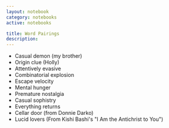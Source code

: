 ```yaml
---
layout: notebook
category: notebooks
active: notebooks

title: Word Pairings
description: 
---
```


<!-- Words that create some kind of <i>frisson</i>…Couplings that create a tension, open a space, evoke, get stuck in my head like a song. -->

- Casual demon (my brother)
- Origin clue (Holly)
- Attentively evasive
- Combinatorial explosion
- Escape velocity
- Mental hunger
- Premature nostalgia
- Casual sophistry
- Everything returns
- Cellar door (from Donnie Darko)
- Lucid lovers (From Kishi Bashi's "I Am the Antichrist to You")